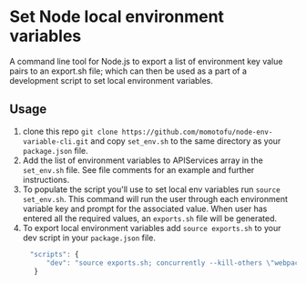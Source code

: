 # Set Node local environment variables
A command line tool for Node.js to export a list of environment key value pairs to
an export.sh file; which can then be used as a part of a development
script to set local environment variables.

## Usage
1. clone this repo `git clone https://github.com/momotofu/node-env-variable-cli.git` and copy `set_env.sh` to the same directory as your `package.json` file.
2. Add the list of environment variables to APIServices array in the
   `set_env.sh` file. See file comments for an example and further instructions.
3. To populate the script you'll use to set local env variables run
   `source set_env.sh`. This command will run the user through each
environment variable key and prompt for the associated value. When user
has entered all the required values, an `exports.sh` file will be generated.
4. To export local environment variables add `source exports.sh` to your
   dev script in your `package.json` file.
   
```javascript
     "scripts": {
         "dev": "source exports.sh; concurrently --kill-others \"webpack-dev-server --mode=development --progress --colors --port 2992\" \"NODE_ENV=development nodemon ./src/backend/app.js\"",
      }
```
